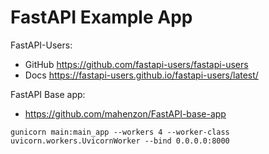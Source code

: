 # FastAPI Example App

FastAPI-Users:
- GitHub https://github.com/fastapi-users/fastapi-users
- Docs https://fastapi-users.github.io/fastapi-users/latest/


FastAPI Base app:
- https://github.com/mahenzon/FastAPI-base-app


```shell
gunicorn main:main_app --workers 4 --worker-class uvicorn.workers.UvicornWorker --bind 0.0.0.0:8000
```
